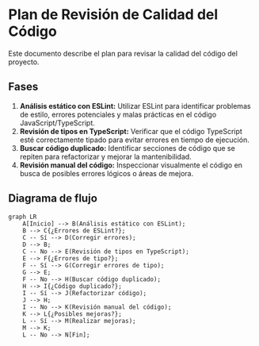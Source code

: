 # Plan de Revisión de Calidad del Código

Este documento describe el plan para revisar la calidad del código del proyecto.

## Fases

1.  **Análisis estático con ESLint:** Utilizar ESLint para identificar problemas de estilo, errores potenciales y malas prácticas en el código JavaScript/TypeScript.
2.  **Revisión de tipos en TypeScript:** Verificar que el código TypeScript esté correctamente tipado para evitar errores en tiempo de ejecución.
3.  **Buscar código duplicado:** Identificar secciones de código que se repiten para refactorizar y mejorar la mantenibilidad.
4.  **Revisión manual del código:** Inspeccionar visualmente el código en busca de posibles errores lógicos o áreas de mejora.

## Diagrama de flujo

```mermaid
graph LR
    A[Inicio] --> B(Análisis estático con ESLint);
    B --> C{¿Errores de ESLint?};
    C -- Sí --> D(Corregir errores);
    D --> B;
    C -- No --> E(Revisión de tipos en TypeScript);
    E --> F{¿Errores de tipo?};
    F -- Sí --> G(Corregir errores de tipo);
    G --> E;
    F -- No --> H(Buscar código duplicado);
    H --> I{¿Código duplicado?};
    I -- Sí --> J(Refactorizar código);
    J --> H;
    I -- No --> K(Revisión manual del código);
    K --> L{¿Posibles mejoras?};
    L -- Sí --> M(Realizar mejoras);
    M --> K;
    L -- No --> N[Fin];
